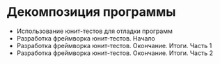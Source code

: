 # Декомпозиция программы

 - Использование юнит-тестов для отладки программ
 - Разработка фреймворка юнит-тестов. Начало
 - Разработка фреймворка юнит-тестов. Окончание. Итоги. Часть 1
 - Разработка фреймворка юнит-тестов. Окончание. Итоги. Часть 2
